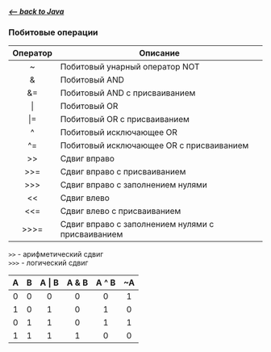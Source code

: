 ##### [<-- back to Java](../../java/java.md)

### Побитовые операции

| Оператор | Описание                                          |
|:--------:|---------------------------------------------------|
|    ~     | Побитовый унарный оператор NOT                    |
|    &     | Побитовый AND                                     |
|    &=    | Побитовый AND с присваиванием                     |
|  &#124;  | Побитовый OR                                      |
| &#124;=  | Побитовый OR с присваиванием                      |
|    ^     | Побитовый исключающее OR                          |
|    ^=    | Побитовый исключающее OR с присваиванием          |
|   \>>    | Сдвиг вправо                                      |
|   \>>=   | Сдвиг вправо с присваиванием                      |
|   \>>>   | Сдвиг вправо с заполнением нулями                 |
|    <<    | Сдвиг влево                                       |
|   <<=    | Сдвиг влево с присваиванием                       |
|  \>>>=   | Сдвиг вправо с заполнением нулями с присваиванием |

`>>` - арифметический сдвиг  
`>>>` - логический сдвиг

| A | B | A &#124; B | A & B | A ^ B | ~A |
|:-:|:-:|:----------:|:-----:|:-----:|:--:|
| 0 | 0 |     0      |   0   |   0   | 1  |
| 1 | 0 |     1      |   0   |   1   | 0  |
| 0 | 1 |     1      |   0   |   1   | 1  |
| 1 | 1 |     1      |   1   |   0   | 0  |